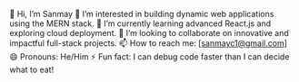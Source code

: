 👋 Hi, I’m Sanmay
👀 I’m interested in building dynamic web applications using the MERN stack.
🌱 I’m currently learning advanced React.js and exploring cloud deployment.
💞️ I’m looking to collaborate on innovative and impactful full-stack projects.
📫 How to reach me: [sanmayc1@gmail.com]
😄 Pronouns: He/Him
⚡ Fun fact: I can debug code faster than I can decide what to eat!

<!---
sanmayc1/sanmayc1 is a ✨ special ✨ repository because its `README.md` (this file) appears on your GitHub profile.
You can click the Preview link to take a look at your changes.
--->
